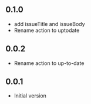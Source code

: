 ## 0.1.0

- add issueTitle and issueBody
- Rename action to uptodate

## 0.0.2

- Rename action to up-to-date

## 0.0.1

- Initial version
